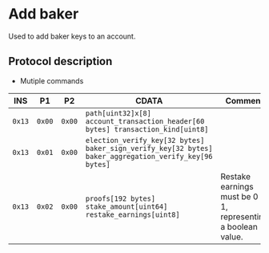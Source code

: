 # Add baker

Used to add baker keys to an account.

## Protocol description

* Mutiple commands

INS | P1 | P2 | CDATA | Comment |
|----|--------|-----|-------------|----|
| `0x13` | `0x00` | `0x00` | `path[uint32]x[8] account_transaction_header[60 bytes] transaction_kind[uint8]` | |
| `0x13` | `0x01` | `0x00` | `election_verify_key[32 bytes] baker_sign_verify_key[32 bytes] baker_aggregation_verify_key[96 bytes]` | |
| `0x13` | `0x02` | `0x00` | `proofs[192 bytes] stake_amount[uint64] restake_earnings[uint8]` | Restake earnings must be 0 or 1, representing a boolean value. |
